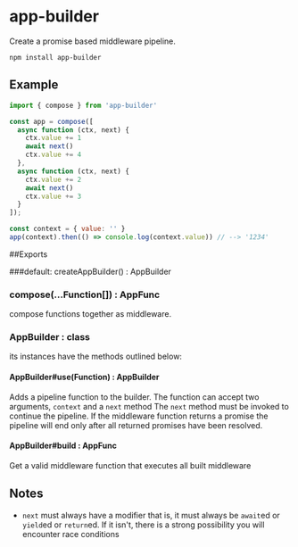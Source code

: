 # app-builder

Create a promise based middleware pipeline.

`npm install app-builder`

## Example 

```javascript
import { compose } from 'app-builder'

const app = compose([
  async function (ctx, next) {
    ctx.value += 1
    await next()
    ctx.value += 4
  }, 
  async function (ctx, next) {
    ctx.value += 2
    await next()
    ctx.value += 3
  }
]);

const context = { value: '' }
app(context).then(() => console.log(context.value)) // --> '1234'
```

##Exports

###default: createAppBuilder() : AppBuilder

### compose(...Function[]) : AppFunc 
compose functions together as middleware. 

### AppBuilder : class 
its instances have the methods outlined below:

#### AppBuilder#use(Function) : AppBuilder 

Adds a pipeline function to the builder. The function can accept two arguments,
`context` and a `next` method The `next` method must be invoked to continue the pipeline. If
the middleware function returns a promise the pipeline will end only after all
returned promises have been resolved.

#### AppBuilder#build : AppFunc

Get a valid middleware function that executes all built middleware


## Notes

- `next` must always have a modifier that is, it must always be `await`ed or `yield`ed or `return`ed.
If it isn't, there is a strong possibility you will encounter race conditions
 